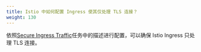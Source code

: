 ```yaml
---
title: Istio 中如何配置 Ingress 使其仅处理 TLS 连接？
weight: 130
---
```


依照[Secure Ingress Traffic](/docs/tasks/traffic-management/ingress/secure-ingress)任务中的描述进行配置，可以确保 Istio Ingress 只处理 TLS 连接。
